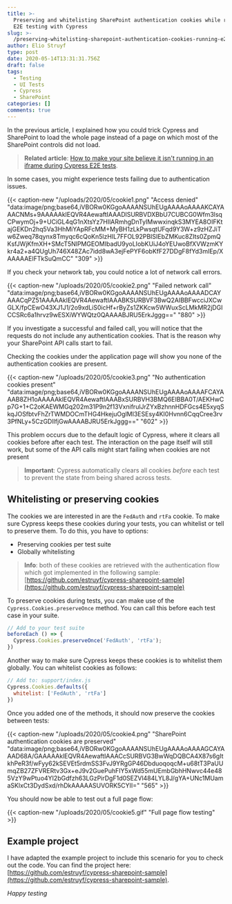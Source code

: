 ```yaml
---
title: >-
  Preserving and whitelisting SharePoint authentication cookies while running
  E2E testing with Cypress
slug: >-
  /preserving-whitelisting-sharepoint-authentication-cookies-running-e2e-testing-cypress/
author: Elio Struyf
type: post
date: 2020-05-14T13:31:31.756Z
draft: false
tags:
  - Testing
  - UI Tests
  - Cypress
  - SharePoint
categories: []
comments: true
---
```


In the previous article, I explained how you could trick Cypress and SharePoint to load the whole page instead of a page on which most of the SharePoint controls did not load.

> **Related article**: [How to make your site believe it isn't running in an iframe during Cypress E2E tests](https://www.eliostruyf.com/tests-running-iframe-cypress-e2e-tests/).

In some cases, you might experience tests failing due to authentication issues.

{{< caption-new "/uploads/2020/05/cookie1.png" "Access denied"  "data:image/png;base64,iVBORw0KGgoAAAANSUhEUgAAAAoAAAAKCAYAAACNMs+9AAAAAklEQVR4AewaftIAAADlSURBVDXBbU7CUBCG0Wfm3lsqCPwymOj+9+UCiGL4qG1nXtsYz7HIlARmhgDnTyIMwwxinqkS3MYEA8OIFKtajGEKDn2hq5Va3HhMiYApRFcMM+MyBH1zLkPwsqtUFqd9Y3W+z9zHZJiTw6Zweq78qynx8Tmyqc6cQoKn5lzHIL7FFOL92PBISIEbZMKuc8ZIts0ZpmQKsfJWjKfmXH+SMcT5NlPMGEOMIbadU9yoLIobKUiJ4oYEUwoBfXVWzmKYkr4a2+a4QUgUh746X48ZAc7idd8wA3ejFePYF6obKfF27DDgF8fYd3mIEp/XAAAAAElFTkSuQmCC" "309" >}}

If you check your network tab, you could notice a lot of network call errors.

{{< caption-new "/uploads/2020/05/cookie2.png" "Failed network call"  "data:image/png;base64,iVBORw0KGgoAAAANSUhEUgAAAAoAAAADCAYAAACqPZ51AAAAAklEQVR4AewaftIAAABKSURBVF3BwQ2AIBBFwcciJXCwGLX/fpCEwO43XJ1J1/2o9xdLiS0icHf+rByZs1ZKKcw5WWuxScLMkMR2jDGICCSRc6a1hrvz9wESXiWYWQtz0QAAAABJRU5ErkJggg==" "880" >}}

If you investigate a successful and failed call, you will notice that the requests do not include any authentication cookies. That is the reason why your SharePoint API calls start to fail.

Checking the cookies under the application page will show you none of the authentication cookies are present. 

{{< caption-new "/uploads/2020/05/cookie3.png" "No authentication cookies present"  "data:image/png;base64,iVBORw0KGgoAAAANSUhEUgAAAAoAAAAFCAYAAAB8ZH1oAAAAAklEQVR4AewaftIAAABxSURBVH3BMQ6EIBBA0T/AEKHwCp7G+1+C2oKAEWMGq202m31P9n2f13VxnifrulJrZYxBzhnnHDFGcs4E5xyqSkqJOSfbtvFhZrTWMDOCmTHG4HkejuOglMI3ESEsy4KI0Hvnn6CqqCree3rv3PfNLy+5CzGDlIfjGwAAAABJRU5ErkJggg==" "602" >}}

This problem occurs due to the default logic of Cypress, where it clears all cookies before after each test. The interaction on the page itself will still work, but some of the API calls might start failing when cookies are not present

<blockquote class="important">
<p><strong>Important</strong>: Cypress automatically clears all cookies <em>before</em> each test to prevent the state from being shared across tests.</p>
</blockquote>

## Whitelisting or preserving cookies

The cookies we are interested in are the `FedAuth` and `rtFa` cookie. To make sure Cypress keeps these cookies during your tests, you can whitelist or tell to preserve them. To do this, you have to options:

- Preserving cookies per test suite
- Globally whitelisting

> **Info**: both of these cookies are retrieved with the authentication flow which got implemented in the following sample: [https://github.com/estruyf/cypress-sharepoint-sample](https://github.com/estruyf/cypress-sharepoint-sample)

To preserve cookies during tests, you can make use of the `Cypress.Cookies.preserveOnce` method. You can call this before each test case in your suite.

```javascript
// Add to your test suite
beforeEach () => { 
  Cypress.Cookies.preserveOnce('FedAuth', 'rtFa');
})
```

Another way to make sure Cypress keeps these cookies is to whitelist them globally. You can whitelist cookies as follows:

```javascript
// Add to: support/index.js
Cypress.Cookies.defaults({
  whitelist: ['FedAuth', 'rtFa']
})
```

Once you added one of the methods, it should now preserve the cookies between tests:

{{< caption-new "/uploads/2020/05/cookie4.png" "SharePoint authentication cookies are preserved"  "data:image/png;base64,iVBORw0KGgoAAAANSUhEUgAAAAoAAAAGCAYAAAD68A/GAAAAAklEQVR4AewaftIAAACcSURBVG3BwWqDQBCA4X87s6gItkhPeR3f/wFyy62kSEVEt5rdmSS3FvJ9YRgGP46DbduoqoqcM+u68tT3PaUUmqZB27ZFVRERtv3Gx+eJ9v2GuePuhFIY5xWd55mUEmbGbhHNwvc44e485VzY9wPtuo4YI2bGdfzh63LGzPirDgF1d0SEZVl484LYL8J/gYA+UNc1MUamaSKlxCt3DydSxd/rhDkAAAAASUVORK5CYII=" "565" >}}

You should now be able to test out a full page flow:

{{< caption-new "/uploads/2020/05/cookie5.gif" "Full page flow testing" >}}

## Example project

I have adapted the example project to include this scenario for you to check out the code. You can find the project here: [https://github.com/estruyf/cypress-sharepoint-sample](https://github.com/estruyf/cypress-sharepoint-sample).

*Happy testing*
